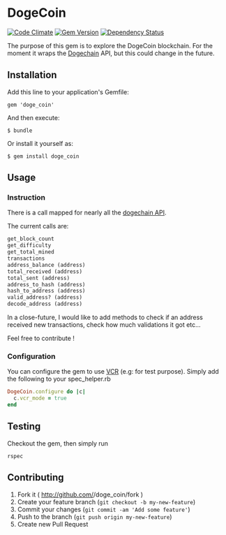 # DogeCoin

[![Code Climate](https://codeclimate.com/github/jorge-d/dogecoin.png)](https://codeclimate.com/github/jorge-d/dogecoin) [![Gem Version](https://badge.fury.io/rb/doge_coin.png)](http://badge.fury.io/rb/doge_coin) [![Dependency Status](https://gemnasium.com/jorge-d/dogecoin.png)](https://gemnasium.com/jorge-d/dogecoin)

The purpose of this gem is to explore the DogeCoin blockchain.
For the moment it wraps the [Dogechain](http://dogechain.info) API, but this could change in the future.

## Installation

Add this line to your application's Gemfile:

    gem 'doge_coin'

And then execute:

    $ bundle

Or install it yourself as:

    $ gem install doge_coin

## Usage

### Instruction

There is a call mapped for nearly all the [dogechain API](http://dogechain.info/chain/Dogecoin/q).

The current calls are:
```ruby
get_block_count
get_difficulty
get_total_mined
transactions
address_balance (address)
total_received (address)
total_sent (address)
address_to_hash (address)
hash_to_address (address)
valid_address? (address)
decode_address (address)
```

In a close-future, I would like to add methods to check if an address received new transactions, check how much validations it got etc...

Feel free to contribute !

### Configuration

You can configure the gem to use [VCR](https://github.com/vcr/vcr) (e.g: for test purpose).
Simply add the following to your spec_helper.rb

```ruby
DogeCoin.configure do |c|
  c.vcr_mode = true
end
```

## Testing

Checkout the gem, then simply run
```shell
rspec
```

## Contributing

1. Fork it ( http://github.com/<my-github-username>/doge_coin/fork )
2. Create your feature branch (`git checkout -b my-new-feature`)
3. Commit your changes (`git commit -am 'Add some feature'`)
4. Push to the branch (`git push origin my-new-feature`)
5. Create new Pull Request
